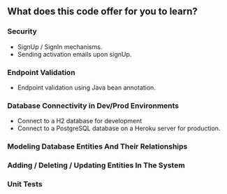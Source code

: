 ## What does this code offer for you to learn?

### Security
- SignUp / SignIn mechanisms.
 - Sending activation emails upon signUp.

### Endpoint Validation
- Endpoint validation using Java bean annotation.

### Database Connectivity in Dev/Prod Environments
- Connect to a H2 database for development
- Connect to a PostgreSQL database on a Heroku server for production.

### Modeling Database Entities And Their Relationships

### Adding / Deleting / Updating Entities In The System

### Unit Tests
